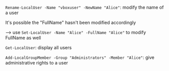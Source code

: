 `Rename-LocalUser -Name "vboxuser" -NewName "Alice"`: modify the name of a user

It's possible the "FullName" hasn't been modified accordingly

--> use `Set-LocalUser -Name "Alice" -FullName "Alice"` to modify FullName as well

`Get-LocalUser`: display all users

`Add-LocalGroupMember -Group "Administrators" -Member "Alice"`: give administrative rights to a user

